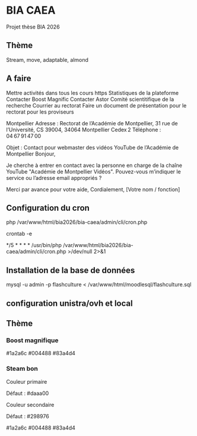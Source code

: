 # BIA CAEA

Projet thèse BIA 2026

## Thème

Stream, move, adaptable, almond

## A faire 

Mettre activités dans tous les cours
https
Statistiques de la plateforme
Contacter Boost Magnific
Contacter Astor
Comité scientitifique de la recherche
Courrier au rectorat
Faire un document de présentation pour le rectorat pour les proviseurs

Montpellier
Adresse : Rectorat de l’Académie de Montpellier, 31 rue de l’Université, CS 39004, 34064 Montpellier Cedex 2
Téléphone : 04 67 91 47 00

Objet : Contact pour webmaster des vidéos YouTube de l’Académie de Montpellier
Bonjour,

Je cherche à entrer en contact avec la personne en charge de la chaîne YouTube "Académie de Montpellier Vidéos". Pouvez-vous m’indiquer le service ou l’adresse email appropriés ?

Merci par avance pour votre aide,
Cordialement,
[Votre nom / fonction]

## Configuration du cron

php /var/www/html/bia2026/bia-caea/admin/cli/cron.php

crontab -e

*/5 * * * * /usr/bin/php /var/www/html/bia2026/bia-caea/admin/cli/cron.php >/dev/null 2>&1


## Installation de la base de données

mysql -u admin -p flashculture < /var/www/html/moodlesql/flashculture.sql

## configuration unistra/ovh et local 

## Thème 

### Boost magnifique

#1a2a6c
#004488
#83a4d4

### Steam bon 

Couleur primaire 

Défaut : #daaa00

Couleur secondaire

Défaut : #298976


#1a2a6c
#004488
#83a4d4
